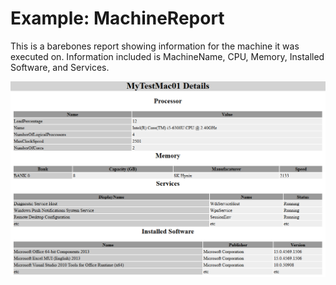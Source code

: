 # Example: MachineReport

This is a barebones report showing information for the machine it was executed on. Information included is MachineName, CPU, Memory, Installed Software, and Services.

![Example Image](./Example.png?raw=true)